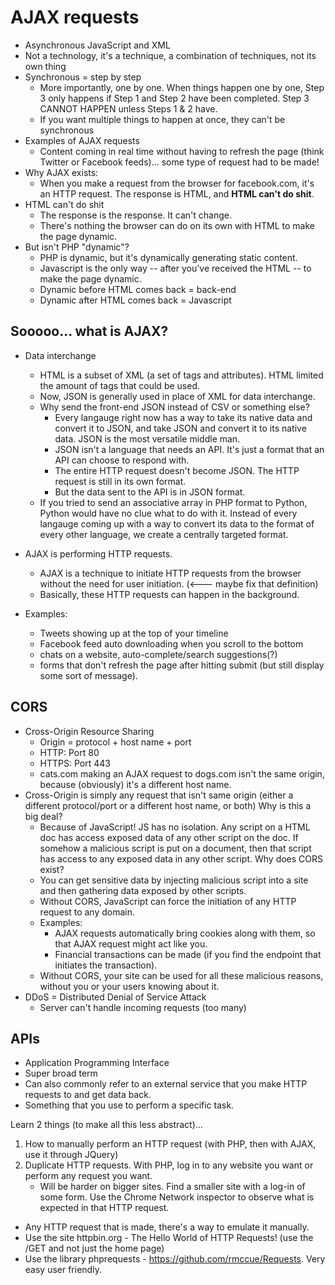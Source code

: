 AJAX requests
=============

* Asynchronous JavaScript and XML
* Not a technology, it's a technique, a combination of techniques, not its own thing
* Synchronous = step by step
    +  More importantly, one by one. When things happen one by one, Step 3 only happens if Step 1 and Step 2 have been completed. Step 3 CANNOT HAPPEN unless Steps 1 & 2 have.
    + If you want multiple things to happen at once, they can't be synchronous
* Examples of AJAX requests
	- Content coming in real time without having to refresh the page (think Twitter or Facebook feeds)... some type of request had to be made!
* Why AJAX exists:
  - When you make a request from the browser for facebook.com, it's an HTTP request. The response is HTML, and **HTML can't do shit**.
* HTML can't do shit
  - The response is the response. It can't change.
  - There's nothing the browser can do on its own with HTML to make the page dynamic.
* But isn't PHP "dynamic"?
	- PHP is dynamic, but it's dynamically generating static content.
	- Javascript is the only way -- after you've received the HTML -- to make the page dynamic.
	- Dynamic before HTML comes back = back-end
	- Dynamic after HTML comes back = Javascript

Sooooo... what is AJAX?
-----------------------
* Data interchange	
	- HTML is a subset of XML (a set of tags and attributes). HTML limited the amount of tags that could be used.
	- Now, JSON is generally used in place of XML for data interchange.
	- Why send the front-end JSON instead of CSV or something else?
		* Every langauge right now has a way to take its native data and convert it to JSON, and take JSON and convert it to its native data. JSON is the most versatile middle man.
		* JSON isn't a language that needs an API. It's just a format that an API can choose to respond with.
		* The entire HTTP request doesn't become JSON. The HTTP request is still in its own format.
		* But the data sent to the API is in JSON format.
	- If you tried to send an associative array in PHP format to Python, Python would have no clue what to do with it. Instead of every langauge coming up with a way to convert its data to the format of every other language, we create a centrally targeted format.
	
* AJAX is performing HTTP requests.
	- AJAX is a technique to initiate HTTP requests from the browser without the need for user initiation. (<--- maybe fix that definition)
	- Basically, these HTTP requests can happen in the background.
* Examples:
  - Tweets showing up at the top of your timeline
  - Facebook feed auto downloading when you scroll to the bottom
  - chats on a website, auto-complete/search suggestions(?)
  - forms that don't refresh the page after hitting submit (but still display some sort of message).

CORS
----

* Cross-Origin Resource Sharing
	- Origin = protocol + host name + port
	-	HTTP: Port 80
	-	HTTPS: Port 443
	-	cats.com making an AJAX request to dogs.com isn't the same origin, because (obviously) it's a different host name.
* Cross-Origin is simply any request that isn't same origin (either a different protocol/port or a different host name, or both)
Why is this a big deal?
	- Because of JavaScript! JS has no isolation. Any script on a HTML doc has access exposed data of any other script on the doc. If somehow a malicious script is put on a document, then that script has access to any exposed data in any other script.
Why does CORS exist?
	- You can get sensitive data by injecting malicious script into a site and then gathering data exposed by other scripts.
	- Without CORS, JavaScript can force the initiation of any HTTP request to any domain.
	- Examples: 
		+ AJAX requests automatically bring cookies along with them, so that AJAX request might act like you.
		+ Financial transactions can be made (if you find the endpoint that initiates the transaction).
	- Without CORS, your site can be used for all these malicious reasons, without you or your users knowing about it.
* DDoS = Distributed Denial of Service Attack
	- Server can't handle incoming requests (too many)

APIs
----

- Application Programming Interface
- Super broad term
- Can also commonly refer to an external service that you make HTTP requests to and get data back.
- Something that you use to perform a specific task.

Learn 2 things (to make all this less abstract)...

1. How to manually perform an HTTP request (with PHP, then with AJAX, use it through JQuery)
2. Duplicate HTTP requests. With PHP, log in to any website you want or perform any request you want.
	- Will be harder on bigger sites. Find a smaller site with a log-in of some form. Use the Chrome Network inspector to observe what is expected in that HTTP request.

* Any HTTP request that is made, there's a way to emulate it manually.
* Use the site httpbin.org - The Hello World of HTTP Requests! (use the /GET and not just the home page)
* Use the library phprequests - https://github.com/rmccue/Requests. Very easy user friendly.
